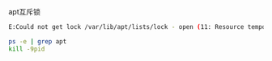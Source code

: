 apt互斥锁

```bash
E:Could not get lock /var/lib/apt/lists/lock - open (11: Resource temporarily unavailable)

ps -e | grep apt
kill -9pid
```



